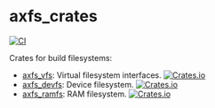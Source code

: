 # axfs_crates

[![CI](https://github.com/arceos-org/axfs_crates/actions/workflows/ci.yml/badge.svg?branch=main)](https://github.com/arceos-org/axfs_crates/actions/workflows/ci.yml)

Crates for build filesystems:

* [axfs_vfs](./axfs_vfs): Virtual filesystem interfaces. [![Crates.io](https://img.shields.io/crates/v/axfs_vfs)](https://crates.io/crates/axfs_vfs)
* [axfs_devfs](./axfs_devfs): Device filesystem. [![Crates.io](https://img.shields.io/crates/v/axfs_devfs)](https://crates.io/crates/axfs_devfs)
* [axfs_ramfs](./axfs_devfs): RAM filesystem. [![Crates.io](https://img.shields.io/crates/v/axfs_ramfs)](https://crates.io/crates/axfs_ramfs)
